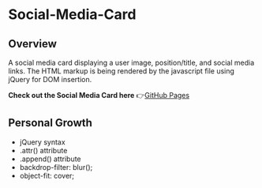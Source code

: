 # Social-Media-Card

## Overview
A social media card displaying a user image, position/title, and social media links. The HTML markup is being rendered by the javascript file using jQuery for DOM insertion.

**Check out the Social Media Card here** :point_right:[GitHub Pages](https://halo8424.github.io/Social-Media-Card/)

## Personal Growth
- jQuery syntax
- .attr() attribute
- .append() attribute
- backdrop-filter: blur();
- object-fit: cover;